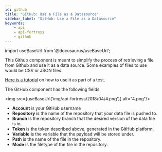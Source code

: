```yaml
---
id: github
title: "GitHub: Use a File as a Datasource"
sidebar_label: "GitHub: Use a File as a Datasource"
keywords:
    - api
    - api-fortress
    - github
---
```


import useBaseUrl from '@docusaurus/useBaseUrl';

This Github component is meant to simplify the process of retrieving a file from Github and use it as a data source. Some examples of files to use would be CSV or JSON files.

[Here is a tutorial](/api-testing/mark2/how-to/github-for-datasets) on how to use it as part of a test.

The GitHub component has the following fields:

<img src={useBaseUrl('img/api-fortress/2018/04/4.png')} alt="4.png"/>

- **Account** is your GitHub username
- **Repository** is the name of the repository that your data file is pushed to.
- **Branch** is the repository branch that the desired version of the data file is in.
- **Token** is the token described above, generated in the GitHub platform.
- **Variable** is the variable that the payload will be stored under.
- **Path** is the name of the file in the repository.
- **Mode** is the filetype of the file in the repository.
